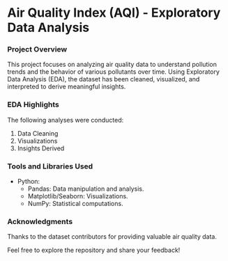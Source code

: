 # Air Quality Index (AQI) - Exploratory Data Analysis
### Project Overview
This project focuses on analyzing air quality data to understand pollution trends and the behavior of various pollutants over time. Using Exploratory Data Analysis (EDA), the dataset has been cleaned, visualized, and interpreted to derive meaningful insights.

### EDA Highlights
The following analyses were conducted:

1. Data Cleaning
2. Visualizations
3. Insights Derived

### Tools and Libraries Used
- Python:
    - Pandas: Data manipulation and analysis.
    - Matplotlib/Seaborn: Visualizations.
    - NumPy: Statistical computations.

### Acknowledgments
Thanks to the dataset contributors for providing valuable air quality data.

Feel free to explore the repository and share your feedback!

